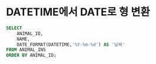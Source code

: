 # DATETIME에서 DATE로 형 변환

```sql
SELECT
    ANIMAL_ID,
    NAME,
    DATE_FORMAT(DATETIME,'%Y-%m-%d') AS '날짜'
FROM ANIMAL_INS
ORDER BY ANIMAL_ID;
```
